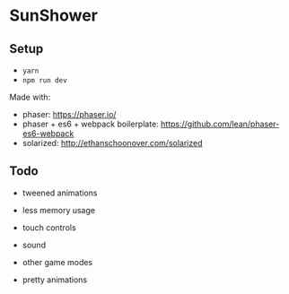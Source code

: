 # SunShower

## Setup

- `yarn`
- `npm run dev`

Made with:
- phaser: https://phaser.io/
- phaser + es6 + webpack boilerplate: https://github.com/lean/phaser-es6-webpack
- solarized: http://ethanschoonover.com/solarized

## Todo
- tweened animations
- less memory usage
- touch controls

- sound
- other game modes
- pretty animations